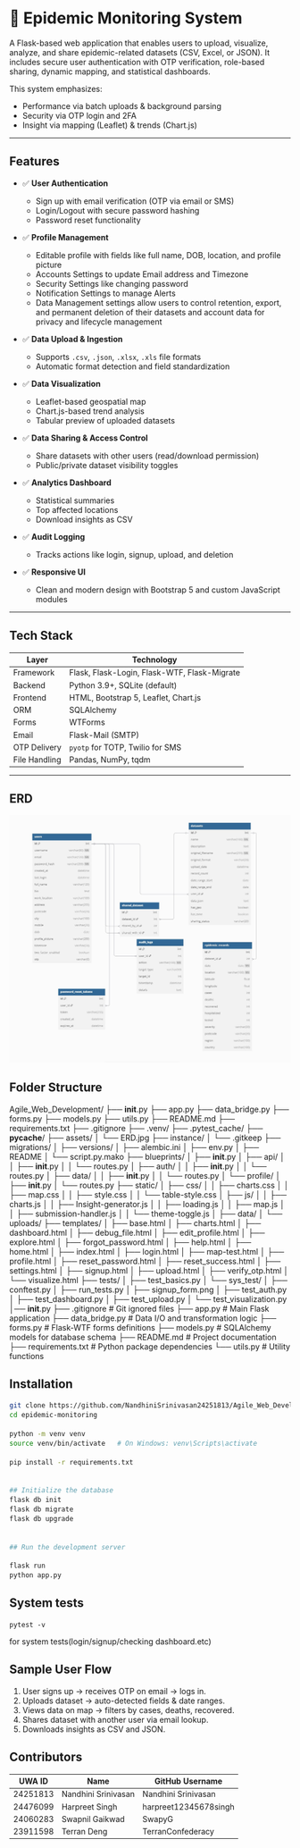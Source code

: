 # 🧬 Epidemic Monitoring System

A Flask-based web application that enables users to upload, visualize, analyze, and share epidemic-related datasets (CSV, Excel, or JSON). It includes secure user authentication with OTP verification, role-based sharing, dynamic mapping, and statistical dashboards.

This system emphasizes:
- Performance via batch uploads & background parsing
- Security via OTP login and 2FA
- Insight via mapping (Leaflet) & trends (Chart.js)
----------------------------------------------------------------------------------------------------

## Features

- ✅ **User Authentication**
  - Sign up with email verification (OTP via email or SMS)
  - Login/Logout with secure password hashing
  - Password reset functionality

- ✅ **Profile Management**
  - Editable profile with fields like full name, DOB, location, and profile picture
  - Accounts Settings to update Email address and Timezone
  - Security Settings like changing password
  - Notification Settings to manage Alerts
  - Data Management settings allow users to control retention, export, and permanent deletion of their datasets and account data for privacy and lifecycle management

- ✅ **Data Upload & Ingestion**
  - Supports `.csv`, `.json`, `.xlsx`, `.xls` file formats
  - Automatic format detection and field standardization

- ✅ **Data Visualization**
  - Leaflet-based geospatial map
  - Chart.js-based trend analysis
  - Tabular preview of uploaded datasets


- ✅ **Data Sharing & Access Control**
  - Share datasets with other users (read/download permission)
  - Public/private dataset visibility toggles

- ✅ **Analytics Dashboard**
  - Statistical summaries
  - Top affected locations
  - Download insights as CSV

- ✅ **Audit Logging**
  - Tracks actions like login, signup, upload, and deletion

- ✅ **Responsive UI**
  - Clean and modern design with Bootstrap 5 and custom JavaScript modules

----------------------------------------------------------------------------------------------------

## Tech Stack

| Layer         | Technology                              |
|--------------|------------------------------------------|
| Framework     | Flask, Flask-Login, Flask-WTF, Flask-Migrate |
| Backend       | Python 3.9+, SQLite (default)            |
| Frontend      | HTML, Bootstrap 5, Leaflet, Chart.js     |
| ORM           | SQLAlchemy                               |
| Forms         | WTForms                                  |
| Email         | Flask-Mail (SMTP)                        |
| OTP Delivery  | `pyotp` for TOTP, Twilio for SMS         |
| File Handling | Pandas, NumPy, tqdm                      |

---

## ERD

![ERD](assets/ERD.jpg)

## Folder Structure
Agile_Web_Development/
├── __init__.py
├── app.py
├── data_bridge.py
├── forms.py
├── models.py
├── utils.py
├── README.md
├── requirements.txt
├── .gitignore
├── .venv/
├── .pytest_cache/
├── __pycache__/
├── assets/
│   └── ERD.jpg
├── instance/
│   └── .gitkeep
├── migrations/
│   ├── versions/
│   ├── alembic.ini
│   ├── env.py
│   ├── README
│   └── script.py.mako
├── blueprints/
│   ├── __init__.py
│   ├── api/
│   │   ├── __init__.py
│   │   └── routes.py
│   ├── auth/
│   │   ├── __init__.py
│   │   └── routes.py
│   ├── data/
│   │   ├── __init__.py
│   │   └── routes.py
│   └── profile/
│       ├── __init__.py
│       └── routes.py
├── static/
│   ├── css/
│   │   ├── charts.css
│   │   ├── map.css
│   │   ├── style.css
│   │   └── table-style.css
│   ├── js/
│   │   ├── charts.js
│   │   ├── Insight-generator.js
│   │   ├── loading.js
│   │   ├── map.js
│   │   ├── submission-handler.js
│   │   └── theme-toggle.js
│   ├── data/
│   └── uploads/
├── templates/
│   ├── base.html
│   ├── charts.html
│   ├── dashboard.html
│   ├── debug_file.html
│   ├── edit_profile.html
│   ├── explore.html
│   ├── forgot_password.html
│   ├── help.html
│   ├── home.html
│   ├── index.html
│   ├── login.html
│   ├── map-test.html
│   ├── profile.html
│   ├── reset_password.html
│   ├── reset_success.html
│   ├── settings.html
│   ├── signup.html
│   ├── upload.html
│   ├── verify_otp.html
│   └── visualize.html
├── tests/
│   ├── test_basics.py
│   └── sys_test/
│       ├── conftest.py
│       ├── run_tests.py
│       ├── signup_form.png
│       ├── test_auth.py
│       ├── test_dashboard.py
│       ├── test_upload.py
│       └── test_visualization.py
│── __init__.py
├── .gitignore                  # Git ignored files
├── app.py                      # Main Flask application
├── data_bridge.py              # Data I/O and transformation logic
├── forms.py                    # Flask-WTF forms definitions
├── models.py                   # SQLAlchemy models for database schema
├── README.md                   # Project documentation
├── requirements.txt            # Python package dependencies
└── utils.py                    # Utility functions



## Installation
```bash
git clone https://github.com/NandhiniSrinivasan24251813/Agile_Web_Development
cd epidemic-monitoring

python -m venv venv
source venv/bin/activate   # On Windows: venv\Scripts\activate

pip install -r requirements.txt


## Initialize the database
flask db init
flask db migrate
flask db upgrade
 

## Run the development server

flask run 
python app.py

```

## System tests

```
pytest -v 
```
for system tests(login/signup/checking dashboard.etc)


## Sample User Flow
1. User signs up → receives OTP on email → logs in.
2. Uploads dataset → auto-detected fields & date ranges.
3. Views data on map → filters by cases, deaths, recovered.
4. Shares dataset with another user via email lookup.
5. Downloads insights as CSV and JSON.

## Contributors

| UWA ID   | Name               | GitHub Username         |
|----------|--------------------|--------------------------|
| 24251813 | Nandhini Srinivasan| Nandhini Srinivasan      |
| 24476099 | Harpreet Singh     | harpreet12345678singh    |
| 24060283 | Swapnil Gaikwad    | SwapyG                   |
| 23911598 | Terran Deng        | TerranConfederacy        |
